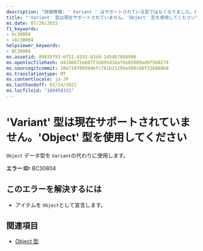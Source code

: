 ```yaml
---
description: "詳細情報: ' Variant ' はサポートされている型ではなくなりました。代わりに ' Object ' 型を使用してください"
title: "'Variant' 型は現在サポートされていません。'Object' 型を使用してください"
ms.date: 07/20/2015
f1_keywords:
- bc30804
- vbc30804
helpviewer_keywords:
- BC30804
ms.assetid: 89835f93-6f51-4193-b2dd-1454b7094996
ms.openlocfilehash: d41b6672e607f1b895d3daf6e85089ad0f588274
ms.sourcegitcommit: 10e719780594efc781b15295e499c66f316068b8
ms.translationtype: MT
ms.contentlocale: ja-JP
ms.lasthandoff: 02/14/2021
ms.locfileid: "100458331"
---
```

# <a name="variant-is-no-longer-a-supported-type-use-the-object-type-instead"></a>'Variant' 型は現在サポートされていません。'Object' 型を使用してください

`Object` データ型を `Variant`の代わりに使用します。  
  
 **エラー ID:** BC30804  
  
## <a name="to-correct-this-error"></a>このエラーを解決するには  
  
- アイテムを `Object`として宣言します。  
  
## <a name="see-also"></a>関連項目

- [Object 型](../language-reference/data-types/object-data-type.md)

